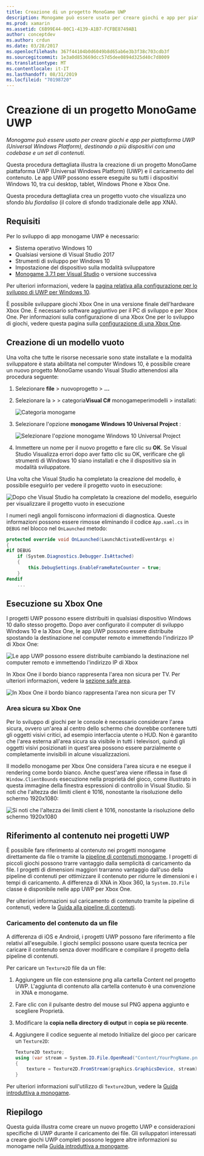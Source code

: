 ```yaml
---
title: Creazione di un progetto MonoGame UWP
description: Monogame può essere usato per creare giochi e app per piattaforma UWP (Universal Windows Platform), destinando a più dispositivi con una codebase e un set di contenuti.
ms.prod: xamarin
ms.assetid: C6B99E44-00C1-4139-A1B7-FCFBE8749AB1
author: conceptdev
ms.author: crdun
ms.date: 03/28/2017
ms.openlocfilehash: 367f44104b0d6049b8d65ab6e3b3f38c703cdb3f
ms.sourcegitcommit: 1e3a0d853669dcc57d5dee0894d325d40c7d8009
ms.translationtype: MT
ms.contentlocale: it-IT
ms.lasthandoff: 08/31/2019
ms.locfileid: "70198720"
---
```

# <a name="creating-a-monogame-uwp-project"></a>Creazione di un progetto MonoGame UWP

_Monogame può essere usato per creare giochi e app per piattaforma UWP (Universal Windows Platform), destinando a più dispositivi con una codebase e un set di contenuti._

Questa procedura dettagliata illustra la creazione di un progetto MonoGame piattaforma UWP (Universal Windows Platform) (UWP) e il caricamento del contenuto. Le app UWP possono essere eseguite su tutti i dispositivi Windows 10, tra cui desktop, tablet, Windows Phone e Xbox One.

Questa procedura dettagliata crea un progetto vuoto che visualizza uno sfondo *blu fiordaliso* (il colore di sfondo tradizionale delle app XNA).

## <a name="requirements"></a>Requisiti

Per lo sviluppo di app monogame UWP è necessario:

- Sistema operativo Windows 10
- Qualsiasi versione di Visual Studio 2017
- Strumenti di sviluppo per Windows 10
- Impostazione del dispositivo sulla modalità sviluppatore
- [Monogame 3.7.1 per Visual Studio](http://community.monogame.net/t/monogame-3-7-1-release/11173) o versione successiva

Per ulteriori informazioni, vedere la [pagina relativa alla configurazione per lo sviluppo di UWP per Windows 10](https://msdn.microsoft.com/windows/uwp/get-started/get-set-up).

È possibile sviluppare giochi Xbox One in una versione finale dell'hardware Xbox One. È necessario software aggiuntivo per il PC di sviluppo e per Xbox One. Per informazioni sulla configurazione di una Xbox One per lo sviluppo di giochi, vedere questa pagina sulla [configurazione di una Xbox One](https://msdn.microsoft.com/windows/uwp/xbox-apps/index).

## <a name="creating-an-empty-template"></a>Creazione di un modello vuoto

Una volta che tutte le risorse necessarie sono state installate e la modalità sviluppatore è stata abilitata nel computer Windows 10, è possibile creare un nuovo progetto MonoGame usando Visual Studio attenendosi alla procedura seguente:

1. Selezionare **file** > nuovoprogetto >  **...**
1. Selezionare la >  > categoria**Visual C#**  monogameperimodelli > installati:

    ![](uwp-images/image1.png "Categoria monogame")

1. Selezionare l'opzione **monogame Windows 10 Universal Project** :

    ![](uwp-images/image2.png "Selezionare l'opzione monogame Windows 10 Universal Project")

1. Immettere un nome per il nuovo progetto e fare clic su **OK**.
Se Visual Studio Visualizza errori dopo aver fatto clic su OK, verificare che gli strumenti di Windows 10 siano installati e che il dispositivo sia in modalità sviluppatore.

Una volta che Visual Studio ha completato la creazione del modello, è possibile eseguirlo per vedere il progetto vuoto in esecuzione:

![](uwp-images/image3.png "Dopo che Visual Studio ha completato la creazione del modello, eseguirlo per visualizzare il progetto vuoto in esecuzione")

I numeri negli angoli forniscono informazioni di diagnostica. Queste informazioni possono essere rimosse eliminando il codice `App.xaml.cs` in `DEBUG` nel blocco nel `OnLaunched` metodo:


```csharp
protected override void OnLaunched(LaunchActivatedEventArgs e)
{
#if DEBUG
    if (System.Diagnostics.Debugger.IsAttached)
    {
        this.DebugSettings.EnableFrameRateCounter = true;
    }
#endif
    ...
```

## <a name="running-on-xbox-one"></a>Esecuzione su Xbox One

I progetti UWP possono essere distribuiti in qualsiasi dispositivo Windows 10 dallo stesso progetto. Dopo aver configurato il computer di sviluppo Windows 10 e la Xbox One, le app UWP possono essere distribuite spostando la destinazione nel computer remoto e immettendo l'indirizzo IP di Xbox One:

![](uwp-images/remote.png "Le app UWP possono essere distribuite cambiando la destinazione nel computer remoto e immettendo l'indirizzo IP di Xbox")

In Xbox One il bordo bianco rappresenta l'area non sicura per TV. Per ulteriori informazioni, vedere la [sezione safe area](#safe-area-on-xbox-one).

![](uwp-images/safearea.png "In Xbox One il bordo bianco rappresenta l'area non sicura per TV")

### <a name="safe-area-on-xbox-one"></a>Area sicura su Xbox One

Per lo sviluppo di giochi per le console è necessario considerare l'area sicura, ovvero un'area al centro dello schermo che dovrebbe contenere tutti gli oggetti visivi critici, ad esempio interfaccia utente o HUD. Non è garantito che l'area esterna all'area sicura sia visibile in tutti i televisori, quindi gli oggetti visivi posizionati in quest'area possono essere parzialmente o completamente invisibili in alcune visualizzazioni.

Il modello monogame per Xbox One considera l'area sicura e ne esegue il rendering come bordo bianco. Anche quest'area viene riflessa in fase di `Window.ClientBounds` esecuzione nella proprietà del gioco, come illustrato in questa immagine della finestra espressioni di controllo in Visual Studio. Si noti che l'altezza dei limiti client è 1016, nonostante la risoluzione dello schermo 1920x1080:

![](uwp-images/clientbounds.png "Si noti che l'altezza dei limiti client è 1016, nonostante la risoluzione dello schermo 1920x1080")

## <a name="referencing-content-in-uwp-projects"></a>Riferimento al contenuto nei progetti UWP

È possibile fare riferimento al contenuto nei progetti monogame direttamente da file o tramite la [pipeline di contenuti monogame](https://github.com/xamarin/docs-archive/blob/master/Docs/CocosSharp/content-pipeline/introduction.md). I progetti di piccoli giochi possono trarre vantaggio dalla semplicità di caricamento da file. I progetti di dimensioni maggiori trarranno vantaggio dall'uso della pipeline di contenuti per ottimizzare il contenuto per ridurre le dimensioni e i tempi di caricamento. A differenza di XNA in Xbox 360, la `System.IO.File` classe è disponibile nelle app UWP per Xbox One.

Per ulteriori informazioni sul caricamento di contenuto tramite la pipeline di contenuti, vedere la [Guida alla pipeline di contenuti](https://github.com/xamarin/docs-archive/blob/master/Docs/CocosSharp/content-pipeline/introduction.md).

### <a name="loading-content-from-file"></a>Caricamento del contenuto da un file

A differenza di iOS e Android, i progetti UWP possono fare riferimento a file relativi all'eseguibile. I giochi semplici possono usare questa tecnica per caricare il contenuto senza dover modificare e compilare il progetto della pipeline di contenuti.

Per caricare un `Texture2D` file da un file:

1. Aggiungere un file con estensione png alla cartella Content nel progetto UWP. L'aggiunta di contenuto alla cartella contenuto è una convenzione in XNA e monogame.
1. Fare clic con il pulsante destro del mouse sul PNG appena aggiunto e scegliere Proprietà.
1. Modificare la **copia nella directory di output** in **copia se più recente**.
1. Aggiungere il codice seguente al metodo Initialize del gioco per caricare un `Texture2D`:

    ```csharp
    Texture2D texture;
    using (var stream = System.IO.File.OpenRead("Content/YourPngName.png"))
    {
        texture = Texture2D.FromStream(graphics.GraphicsDevice, stream);
    }
    ```

Per ulteriori informazioni sull'utilizzo di `Texture2D`un, vedere la [Guida introduttiva a monogame](~/graphics-games/monogame/introduction/index.md).

## <a name="summary"></a>Riepilogo

Questa guida illustra come creare un nuovo progetto UWP e considerazioni specifiche di UWP durante il caricamento dei file. Gli sviluppatori interessati a creare giochi UWP completi possono leggere altre informazioni su monogame nella [Guida introduttiva a monogame](~/graphics-games/monogame/introduction/index.md).
